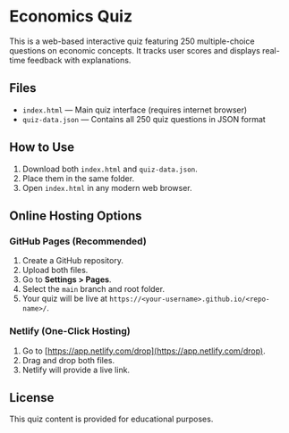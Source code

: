# Economics Quiz

This is a web-based interactive quiz featuring 250 multiple-choice questions on economic concepts. It tracks user scores and displays real-time feedback with explanations.

## Files

- `index.html` — Main quiz interface (requires internet browser)
- `quiz-data.json` — Contains all 250 quiz questions in JSON format

## How to Use

1. Download both `index.html` and `quiz-data.json`.
2. Place them in the same folder.
3. Open `index.html` in any modern web browser.

## Online Hosting Options

### GitHub Pages (Recommended)
1. Create a GitHub repository.
2. Upload both files.
3. Go to **Settings > Pages**.
4. Select the `main` branch and root folder.
5. Your quiz will be live at `https://<your-username>.github.io/<repo-name>/`.

### Netlify (One-Click Hosting)
1. Go to [https://app.netlify.com/drop](https://app.netlify.com/drop).
2. Drag and drop both files.
3. Netlify will provide a live link.

## License

This quiz content is provided for educational purposes.

